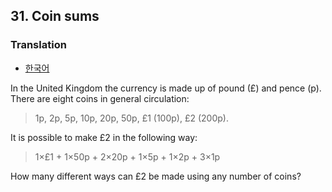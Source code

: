 ## 31. Coin sums

### Translation
* [한국어](./translation-ko.md)

In the United Kingdom the currency is made up of pound (&pound;) and pence (p). There are eight coins in general circulation:

> 1p, 2p, 5p, 10p, 20p, 50p, &pound;1 (100p), &pound;2 (200p).

It is possible to make &pound;2 in the following way:

> 1&times;&pound;1 + 1&times;50p + 2&times;20p + 1&times;5p + 1&times;2p + 3&times;1p

How many different ways can &pound;2 be made using any number of coins?
